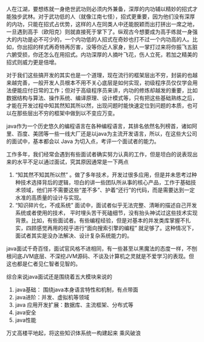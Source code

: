 

人在江湖，要想练就一身绝世武功则必须内外兼备，深厚的内功辅以精妙的招式才能独步武林。对于武功低的人（就像江南七怪），招式更重要，因为他们没有深厚的内功，只能在招式占优势，这样的人在同类人中还能脱颖而出打拼出一席之地，一旦遇到高手（欧阳克）则就直接死于掌下了。纵观古今想要成为高手练就一身强大的内功是必不可少的，一个内功低的人招式在奇妙也打不过一个内功高的人。比如，你出招的样式再奇特再厉害，没等你近人家身，别人一掌打过来将你振飞五脏六腑受损，你还怎么在用招式。内功深厚的人摘叶飞花，伤人立死，若加之精美的招式则威力更是倍增。

对于我们这些搞开发的其实也是一个道理，现在流行的框架层出不穷，封装的也越来越完善，一般开发人员根本不用不关心底层是如何实现，初级程序员仅仅学会用法便能应付日常的工作；但对于高级程序员来讲，内功的修炼却越发的重要，比如数据结构与算法、操作系统、编译原理、设计模式等，只有把这些基础熟练之后，才能在开发过程中知其然知其所以然，出现问题时能快速定位到问题的本质，也可以在那些层出不穷的框架中做到以不变应万变。

java作为一个历史悠久的编程语言在各种编程语言，其排名依然名列榜首，诸如阿里、百度、美团等一些一线大厂还是以java为主流开发语言，所以，在这些大公司的面试中，基本都会以 Java 为切入点，考评一个面试者的能力。

工作多年，我们经常会遇到有些面试者确实努力认真的工作，但是坦白的说表现出来的水平不足以通过面试，究其原因通常是一下两点
1. “知其然不知其所以然” 。做了多年技术，开发过很多应用，但是并未思考过种种技术选择背后的逻辑，坦白的讲一些团队所从事的核心产品，工作于基础技术领域，他们并不需要这些“差不多”、护着“还行”的代码，而是需要达到一定水准的高质量的设计与实现。
2. “知识碎片化，不成系统” 面试中，面试者似乎无法完整、清晰的描述自己开发系统或者使用的技术， 平时埋头苦干死磕细节，没有抬头神试过这些技术实现背景。比如，有些面试者。有些编程经验，但是对基本的并发类库掌握不扎实，四顾感觉再用的视乎进行“面向搜索引擎的编程” 就足够了。这种情况下，面试者其实是没办法解决、设计复杂系统能力的。


java面试千奇百怪，面试官风格不进相同，有一些甚至以黑魔法的态度一样，不刨根问底JVM底层、不深挖JVM源码、不谈及计算机之灵就是不爱学习的表现。但这也都是仁者见仁智者见智的。

综合来说java面试还是围绕着五大模块来说的

1. java基础： 围绕java本身语言特性和机制，有点带面
2. java进阶：并发、虚拟机等领域
3. java 应用开发扩展：数据库、主流框架、分布式等
4. java安全
5. java性能

万丈高楼平地起，将这些知识体系统一构建起来 乘风破浪 